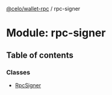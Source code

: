 [@celo/wallet-rpc](../README.md) / rpc-signer

# Module: rpc-signer

## Table of contents

### Classes

- [RpcSigner](../classes/rpc_signer.RpcSigner.md)
